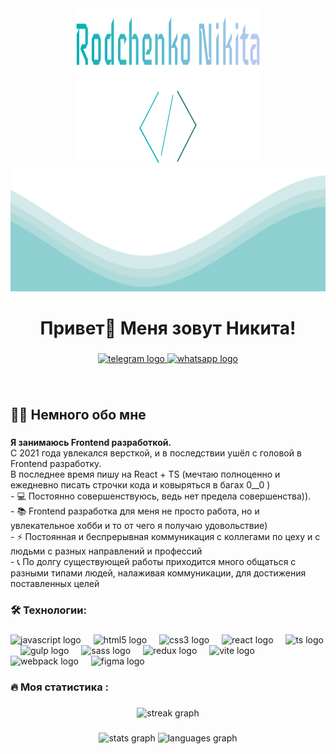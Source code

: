 <div id="header" align="center">
  <img src="https://raw.githubusercontent.com/bira10a/bira10a/master/logo.svg" width="300" height="250"/>
</div>

<img src="https://raw.githubusercontent.com/bira10a/bira10a/master/waves.svg" width="100%" height="200">

###

<h1 align="center">Привет👋 Меня зовут Никита!</h1>

###

###

<div align="center">
  <a href="https://t.me/@bira10a" target="_blank">
    <img src="https://img.shields.io/static/v1?message=Telegram&logo=telegram&label=&color=2CA5E0&logoColor=white&labelColor=&style=for-the-badge" height="25" alt="telegram logo"
  </a>
  
  <a href="https://wa.me/79004164193" target="_blank">
    <img src="https://img.shields.io/static/v1?message=WhatsApp&logo=whatsapp&label=&color=85f9ae&logoColor=white&labelColor=&style=for-the-badge" height="25" alt="whatsapp logo"  />
  </a>
</div>

###

<p align="center"><img src="https://komarev.com/ghpvc/?username=bira10a&style=flat-square&color=blue" alt=""></p>

###

<h2 align="left">👩‍💻  Немного обо мне</h3>

###

<p align="left"> <strong>Я занимаюсь Frontend разработкой.</strong><br> 
  С 2021 года увлекался версткой, и в последствии ушёл с головой в Frontend разработку. <br>
  В последнее время пишу на React + TS (мечтаю полноценно и ежедневно писать строчки кода и ковыряться в багах 0__0 )<br>
  - 💻 Постоянно совершенствуюсь, ведь нет предела совершенства)).<br>- 📚 Frontend разработка для меня не просто работа, но и увлекательное хобби и то от чего я получаю удовольствие)<br>- ⚡ Постоянная и беспрерывная коммуникация с коллегами по цеху и с людьми с разных направлений и профессий <br>- 📞 По долгу существующей работы приходится много общаться с разными типами людей, налаживая коммуникации, для достижения поставленных целей</p>

###

<h3 align="left">🛠 Технологии:</h3>

###

<div align="left">
  <img src="https://cdn.jsdelivr.net/gh/devicons/devicon/icons/javascript/javascript-original.svg" height="40" alt="javascript logo"  />
  <img width="12" />
  <img src="https://cdn.jsdelivr.net/gh/devicons/devicon/icons/html5/html5-original.svg" height="40" alt="html5 logo"  />
  <img width="12" />
  <img src="https://cdn.jsdelivr.net/gh/devicons/devicon/icons/css3/css3-original.svg" height="40" alt="css3 logo"  />
  <img width="12" />
  <img src="https://cdn.jsdelivr.net/gh/devicons/devicon/icons/react/react-original.svg" height="40" alt="react logo"  />
  <img width="12" />
  <img src="https://skillicons.dev/icons?i=ts" height="40" alt="ts logo"  />
  <img width="12" />
  <img src="https://cdn.simpleicons.org/gulp/b22222" height="40" alt="gulp logo"  />
  <img width="12" />
  <img src="https://cdn.simpleicons.org/sass/ea3b52" height="40" alt="sass logo"  />
  <img width="12" />
  <img src="https://cdn.simpleicons.org/redux/8DD6F9" height="40" alt="redux logo"  />
  <img width="12" />
  <img src="https://skillicons.dev/icons?i=vite" height="40" alt="vite logo"  />
  <img width="12" />
  <img src="https://cdn.simpleicons.org/webpack/8DD6F9" height="40" alt="webpack logo"  />
  <img width="12" />
  <img src="https://skillicons.dev/icons?i=figma" height="40" alt="figma logo"  />
</div>

###
<h3 align="left">🔥   Моя статистика :</h3>

###

<div align="center">
  <img src="https://streak-stats.demolab.com?user=bira10a&locale=en&mode=daily&theme=dark&hide_border=false&border_radius=5&order=3" height="220" alt="streak graph"  />
</div>

###

<div align="center">
  <img src="https://github-readme-stats.vercel.app/api?username=bira10a&hide_title=false&hide_rank=false&show_icons=true&include_all_commits=true&count_private=true&disable_animations=false&theme=dracula&locale=en&hide_border=false&order=1" height="150" alt="stats graph"  />
  <img src="https://github-readme-stats.vercel.app/api/top-langs?username=bira10a&locale=en&hide_title=false&layout=compact&card_width=320&langs_count=5&theme=dracula&hide_border=false&order=2" height="150" alt="languages graph"  />
</div>

###
